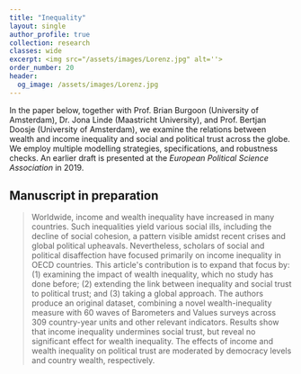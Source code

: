 ```yaml
---
title: "Inequality"
layout: single
author_profile: true
collection: research
classes: wide
excerpt: <img src="/assets/images/Lorenz.jpg" alt=''>
order_number: 20
header: 
  og_image: /assets/images/Lorenz.jpg
---
```


In the paper below, together with Prof. Brian Burgoon (University of Amsterdam), Dr. Jona Linde (Maastricht University), and Prof. Bertjan Doosje (University of Amsterdam), we examine the relations between wealth and income inequality and social and political trust across the globe. We employ multiple modelling strategies, specifications, and robustness checks. An earlier draft is presented at the <i>European Political Science Association</i> in 2019.

## Manuscript in preparation

> Worldwide, income and wealth inequality have increased in many countries. Such inequalities yield various social ills, including the decline of social cohesion, a pattern visible amidst recent crises and global political upheavals. Nevertheless, scholars of social and political disaffection have focused primarily on income inequality in OECD countries. This article's contribution is to expand that focus by: (1) examining the impact of wealth inequality, which no study has done before; (2) extending the link between inequality and social trust to political trust; and (3) taking a global approach. The authors produce an original dataset, combining a novel wealth-inequality measure with 60 waves of Barometers and Values surveys across 309 country-year units and other relevant indicators. Results show that income inequality undermines social trust, but reveal no significant effect for wealth inequality. The effects of income and wealth inequality on political trust are moderated by democracy levels and country wealth, respectively.
